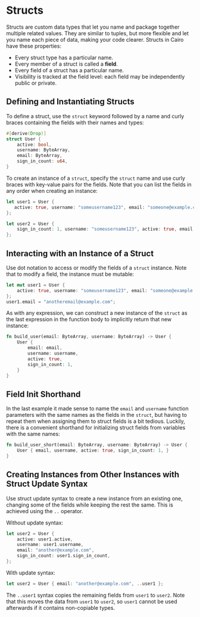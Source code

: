 # Structs

Structs are custom data types that let you name and package together multiple related values. They are similar to tuples, but more flexible and let you name each piece of data, making your code clearer.
Structs in Cairo have these properties:

- Every struct type has a particular name.
- Every member of a struct is called a **field**.
- Every field of a struct has a particular name.
- Visibility is tracked at the field level: each field may be independently public or private.

## Defining and Instantiating Structs

To define a struct, use the `struct` keyword followed by a name and curly braces containing the fields with their names and types:

```rust
#[derive(Drop)]
struct User {
    active: bool,
    username: ByteArray,
    email: ByteArray,
    sign_in_count: u64,
}
```

To create an instance of a `struct`, specify the `struct` name and use curly braces with key-value pairs for the fields. Note that you can list the fields in any order when creating an instance:

```rust
let user1 = User {
   active: true, username: "someusername123", email: "someone@example.com", sign_in_count: 1
};

let user2 = User {
    sign_in_count: 1, username: "someusername123", active: true, email: "someone@example.com"
};
```

## Interacting with an Instance of a Struct

Use dot notation to access or modify the fields of a `struct` instance. Note that to modify a field, the instance must be mutable:

```rust
let mut user1 = User {
    active: true, username: "someusername123", email: "someone@example.com", sign_in_count: 1
};
user1.email = "anotheremail@example.com";
```

As with any expression, we can construct a new instance of the `struct` as the last expression in the function body to implicitly return that new instance:

```rust
fn build_user(email: ByteArray, username: ByteArray) -> User {
    User {
        email: email,
        username: username,
        active: true,
        sign_in_count: 1,
    }
}
```

## Field Init Shorthand

In the last example it made sense to name the `email` and `username` function parameters with the same names as the fields in the `struct`, but having to repeat them when assigning them to struct fields is a bit tedious. Luckily, there is a convenient shorthand for initializing struct fields from variables with the same names:

```rust
fn build_user_short(email: ByteArray, username: ByteArray) -> User {
    User { email, username, active: true, sign_in_count: 1, }
}
```

## Creating Instances from Other Instances with Struct Update Syntax

Use struct update syntax to create a new instance from an existing one, changing some of the fields while keeping the rest the same. This is achieved using the `..` operator.

Without update syntax:

```rust
let user2 = User {
    active: user1.active,
    username: user1.username,
    email: "another@example.com",
    sign_in_count: user1.sign_in_count,
};
```

With update syntax:

```rust
let user2 = User { email: "another@example.com", ..user1 };
```

The `..user1` syntax copies the remaining fields from `user1` to `user2`. Note that this moves the data from `user1` to `user2`, so `user1` cannot be used afterwards if it contains non-copiable types.
